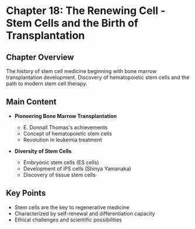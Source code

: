 # Chapter 18: The Renewing Cell - Stem Cells and the Birth of Transplantation

## Chapter Overview
The history of stem cell medicine beginning with bone marrow transplantation development. Discovery of hematopoietic stem cells and the path to modern stem cell therapy.

## Main Content
- **Pioneering Bone Marrow Transplantation**
  - E. Donnall Thomas's achievements
  - Concept of hematopoietic stem cells
  - Revolution in leukemia treatment

- **Diversity of Stem Cells**
  - Embryonic stem cells (ES cells)
  - Development of iPS cells (Shinya Yamanaka)
  - Discovery of tissue stem cells

## Key Points
- Stem cells are the key to regenerative medicine
- Characterized by self-renewal and differentiation capacity
- Ethical challenges and scientific possibilities